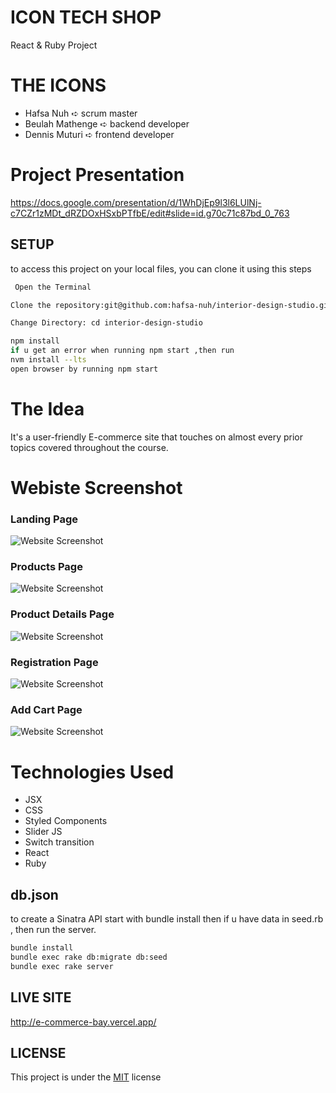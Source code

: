 # ICON TECH SHOP
React & Ruby Project

# THE ICONS
* Hafsa Nuh ➪ scrum master
* Beulah Mathenge ➪ backend developer
* Dennis Muturi ➪ frontend developer

# Project Presentation
https://docs.google.com/presentation/d/1WhDjEp9l3l6LUlNj-c7CZr1zMDt_dRZDOxHSxbPTfbE/edit#slide=id.g70c71c87bd_0_763 

## SETUP
to access  this project on your local files, you can clone it using this steps

```bash
 Open the Terminal

Clone the repository:git@github.com:hafsa-nuh/interior-design-studio.git

Change Directory: cd interior-design-studio

npm install
if u get an error when running npm start ,then run
nvm install --lts
open browser by running npm start
```

# The Idea
It's a user-friendly E-commerce site that touches on almost every prior topics covered throughout the course.

# Webiste Screenshot
### Landing Page
![Website Screenshot](https://github.com/hafsa-nuh/E-Commerce-/blob/main/src/assets/Screenshot%202022-11-14%20at%2010.43.46.jpg?raw=true)

### Products Page
![Website Screenshot](https://github.com/hafsa-nuh/E-Commerce-/blob/main/src/assets/Screenshot%202022-11-14%20at%2010.47.59.jpg?raw=true)

### Product Details Page
![Website Screenshot](https://github.com/hafsa-nuh/E-Commerce-/blob/main/src/assets/Screenshot%202022-11-14%20at%2010.54.48.jpg?raw=true)

### Registration Page
![Website Screenshot](https://github.com/hafsa-nuh/E-Commerce-/blob/main/src/assets/Screenshot%202022-11-14%20at%2010.48.15.jpg?raw=true)

### Add Cart Page
![Website Screenshot](https://github.com/hafsa-nuh/E-Commerce-/blob/main/src/assets/Screenshot%202022-11-14%20at%2010.44.18.jpg?raw=true)


# Technologies Used
* JSX
* CSS
* Styled Components
* Slider JS
* Switch transition
* React
* Ruby

## db.json
to create a Sinatra API start with bundle install then if u have data in seed.rb , then run the server.
```bash
bundle install
bundle exec rake db:migrate db:seed
bundle exec rake server
```

## LIVE SITE

http://e-commerce-bay.vercel.app/

## LICENSE

This project is under the [MIT](License) license